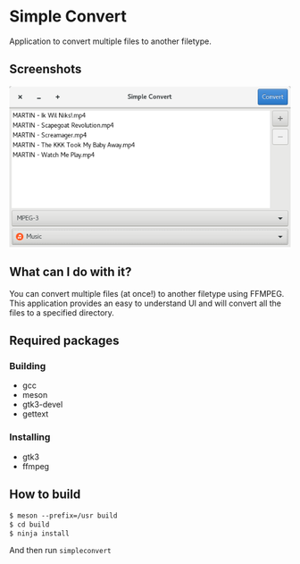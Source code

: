 # Simple Convert

Application to convert multiple files to another filetype.

## Screenshots

![Simple Convert mainwindow](data/screenshots/mainwindow.png)

## What can I do with it?

You can convert multiple files (at once!) to another filetype using FFMPEG.
This application provides an easy to understand UI and will convert all the files
to a specified directory.

## Required packages

### Building

- gcc
- meson
- gtk3-devel
- gettext

### Installing

- gtk3
- ffmpeg

## How to build

```
$ meson --prefix=/usr build
$ cd build
$ ninja install
```

And then run `simpleconvert`
